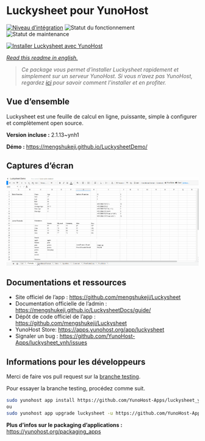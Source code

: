 <!--
N.B.: This README was automatically generated by https://github.com/YunoHost/apps/tree/master/tools/README-generator
It shall NOT be edited by hand.
-->

# Luckysheet pour YunoHost

[![Niveau d’intégration](https://dash.yunohost.org/integration/luckysheet.svg)](https://dash.yunohost.org/appci/app/luckysheet) ![Statut du fonctionnement](https://ci-apps.yunohost.org/ci/badges/luckysheet.status.svg) ![Statut de maintenance](https://ci-apps.yunohost.org/ci/badges/luckysheet.maintain.svg)

[![Installer Luckysheet avec YunoHost](https://install-app.yunohost.org/install-with-yunohost.svg)](https://install-app.yunohost.org/?app=luckysheet)

*[Read this readme in english.](./README.md)*

> *Ce package vous permet d’installer Luckysheet rapidement et simplement sur un serveur YunoHost.
Si vous n’avez pas YunoHost, regardez [ici](https://yunohost.org/#/install) pour savoir comment l’installer et en profiter.*

## Vue d’ensemble

Luckysheet est une feuille de calcul en ligne, puissante, simple à configurer et complètement open source.


**Version incluse :** 2.1.13~ynh1

**Démo :** https://mengshukeji.github.io/LuckysheetDemo/

## Captures d’écran

![Capture d’écran de Luckysheet](./doc/screenshots/screenshot.gif)

## Documentations et ressources

* Site officiel de l’app : <https://github.com/mengshukeji/Luckysheet>
* Documentation officielle de l’admin : <https://mengshukeji.github.io/LuckysheetDocs/guide/>
* Dépôt de code officiel de l’app : <https://github.com/mengshukeji/Luckysheet>
* YunoHost Store: <https://apps.yunohost.org/app/luckysheet>
* Signaler un bug : <https://github.com/YunoHost-Apps/luckysheet_ynh/issues>

## Informations pour les développeurs

Merci de faire vos pull request sur la [branche testing](https://github.com/YunoHost-Apps/luckysheet_ynh/tree/testing).

Pour essayer la branche testing, procédez comme suit.

``` bash
sudo yunohost app install https://github.com/YunoHost-Apps/luckysheet_ynh/tree/testing --debug
ou
sudo yunohost app upgrade luckysheet -u https://github.com/YunoHost-Apps/luckysheet_ynh/tree/testing --debug
```

**Plus d’infos sur le packaging d’applications :** <https://yunohost.org/packaging_apps>